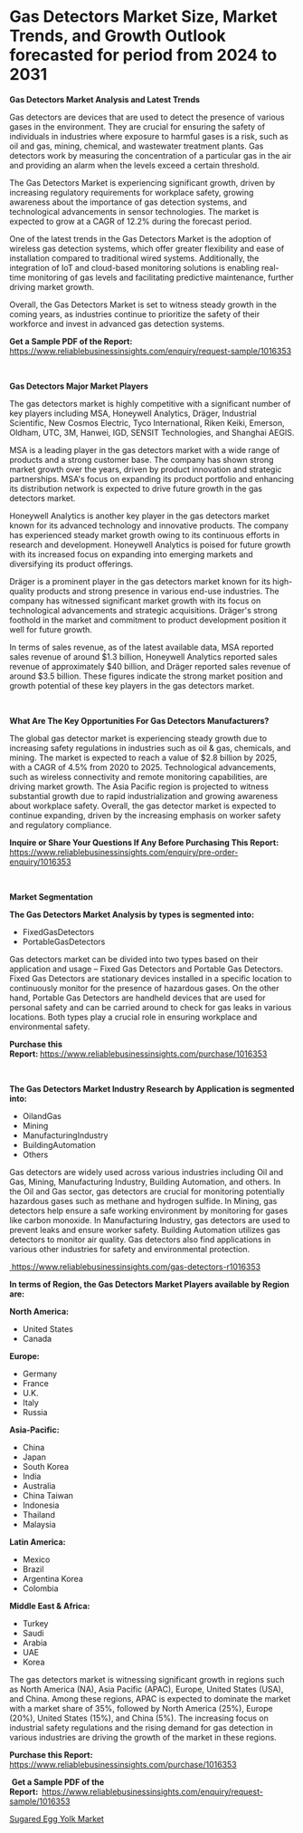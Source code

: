 <p><h1>Gas Detectors Market Size, Market Trends, and Growth Outlook forecasted for period from 2024 to 2031</h1></p><p><strong>Gas Detectors Market Analysis and Latest Trends</strong></p>
<p><p>Gas detectors are devices that are used to detect the presence of various gases in the environment. They are crucial for ensuring the safety of individuals in industries where exposure to harmful gases is a risk, such as oil and gas, mining, chemical, and wastewater treatment plants. Gas detectors work by measuring the concentration of a particular gas in the air and providing an alarm when the levels exceed a certain threshold.</p><p>The Gas Detectors Market is experiencing significant growth, driven by increasing regulatory requirements for workplace safety, growing awareness about the importance of gas detection systems, and technological advancements in sensor technologies. The market is expected to grow at a CAGR of 12.2% during the forecast period.</p><p>One of the latest trends in the Gas Detectors Market is the adoption of wireless gas detection systems, which offer greater flexibility and ease of installation compared to traditional wired systems. Additionally, the integration of IoT and cloud-based monitoring solutions is enabling real-time monitoring of gas levels and facilitating predictive maintenance, further driving market growth.</p><p>Overall, the Gas Detectors Market is set to witness steady growth in the coming years, as industries continue to prioritize the safety of their workforce and invest in advanced gas detection systems.</p></p>
<p><strong>Get a Sample PDF of the Report:&nbsp;</strong> <a href="https://www.reliablebusinessinsights.com/enquiry/request-sample/1016353">https://www.reliablebusinessinsights.com/enquiry/request-sample/1016353</a></p>
<p>&nbsp;</p>
<p><strong>Gas Detectors Major Market Players</strong></p>
<p><p>The gas detectors market is highly competitive with a significant number of key players including MSA, Honeywell Analytics, Dräger, Industrial Scientific, New Cosmos Electric, Tyco International, Riken Keiki, Emerson, Oldham, UTC, 3M, Hanwei, IGD, SENSIT Technologies, and Shanghai AEGIS.</p><p>MSA is a leading player in the gas detectors market with a wide range of products and a strong customer base. The company has shown strong market growth over the years, driven by product innovation and strategic partnerships. MSA's focus on expanding its product portfolio and enhancing its distribution network is expected to drive future growth in the gas detectors market.</p><p>Honeywell Analytics is another key player in the gas detectors market known for its advanced technology and innovative products. The company has experienced steady market growth owing to its continuous efforts in research and development. Honeywell Analytics is poised for future growth with its increased focus on expanding into emerging markets and diversifying its product offerings.</p><p>Dräger is a prominent player in the gas detectors market known for its high-quality products and strong presence in various end-use industries. The company has witnessed significant market growth with its focus on technological advancements and strategic acquisitions. Dräger's strong foothold in the market and commitment to product development position it well for future growth.</p><p>In terms of sales revenue, as of the latest available data, MSA reported sales revenue of around $1.3 billion, Honeywell Analytics reported sales revenue of approximately $40 billion, and Dräger reported sales revenue of around $3.5 billion. These figures indicate the strong market position and growth potential of these key players in the gas detectors market.</p></p>
<p>&nbsp;</p>
<p><strong>What Are The Key Opportunities For Gas Detectors Manufacturers?</strong></p>
<p><p>The global gas detector market is experiencing steady growth due to increasing safety regulations in industries such as oil & gas, chemicals, and mining. The market is expected to reach a value of $2.8 billion by 2025, with a CAGR of 4.5% from 2020 to 2025. Technological advancements, such as wireless connectivity and remote monitoring capabilities, are driving market growth. The Asia Pacific region is projected to witness substantial growth due to rapid industrialization and growing awareness about workplace safety. Overall, the gas detector market is expected to continue expanding, driven by the increasing emphasis on worker safety and regulatory compliance.</p></p>
<p><strong>Inquire or Share Your Questions If Any Before Purchasing This Report:</strong> <a href="https://www.reliablebusinessinsights.com/enquiry/pre-order-enquiry/1016353">https://www.reliablebusinessinsights.com/enquiry/pre-order-enquiry/1016353</a></p>
<p>&nbsp;</p>
<p><strong>Market Segmentation</strong></p>
<p><strong>The Gas Detectors Market Analysis by types is segmented into:</strong></p>
<p><ul><li>FixedGasDetectors</li><li>PortableGasDetectors</li></ul></p>
<p><p>Gas detectors market can be divided into two types based on their application and usage – Fixed Gas Detectors and Portable Gas Detectors. Fixed Gas Detectors are stationary devices installed in a specific location to continuously monitor for the presence of hazardous gases. On the other hand, Portable Gas Detectors are handheld devices that are used for personal safety and can be carried around to check for gas leaks in various locations. Both types play a crucial role in ensuring workplace and environmental safety.</p></p>
<p><strong>Purchase this Report:&nbsp;</strong><a href="https://www.reliablebusinessinsights.com/purchase/1016353">https://www.reliablebusinessinsights.com/purchase/1016353</a></p>
<p>&nbsp;</p>
<p><strong>The Gas Detectors Market Industry Research by Application is segmented into:</strong></p>
<p><ul><li>OilandGas</li><li>Mining</li><li>ManufacturingIndustry</li><li>BuildingAutomation</li><li>Others</li></ul></p>
<p><p>Gas detectors are widely used across various industries including Oil and Gas, Mining, Manufacturing Industry, Building Automation, and others. In the Oil and Gas sector, gas detectors are crucial for monitoring potentially hazardous gases such as methane and hydrogen sulfide. In Mining, gas detectors help ensure a safe working environment by monitoring for gases like carbon monoxide. In Manufacturing Industry, gas detectors are used to prevent leaks and ensure worker safety. Building Automation utilizes gas detectors to monitor air quality. Gas detectors also find applications in various other industries for safety and environmental protection.</p></p>
<p><a href="https://www.reliablebusinessinsights.com/gas-detectors-r1016353">&nbsp;https://www.reliablebusinessinsights.com/gas-detectors-r1016353</a></p>
<p><strong>In terms of Region, the Gas Detectors Market Players available by Region are:</strong></p>
<p>
    <p> <strong> North America: </strong>
        <ul>
            <li>United States</li>
            <li>Canada</li>
        </ul>
        </p> 
    <p> <strong> Europe: </strong>
        <ul>
            <li>Germany</li>
            <li>France</li>
            <li>U.K.</li>
            <li>Italy</li>
            <li>Russia</li>
        </ul>
        </p> 
    <p> <strong> Asia-Pacific: </strong>
        <ul>
            <li>China</li>
            <li>Japan</li>
            <li>South Korea</li>
            <li>India</li>
            <li>Australia</li>
            <li>China Taiwan</li>
            <li>Indonesia</li>
            <li>Thailand</li>
            <li>Malaysia</li>
        </ul>
        </p> 
    <p> <strong> Latin America: </strong>
        <ul>
            <li>Mexico</li>
            <li>Brazil</li>
            <li>Argentina Korea</li>
            <li>Colombia</li>
        </ul>
        </p> 
    <p> <strong> Middle East & Africa: </strong>
        <ul>
            <li>Turkey</li>
            <li>Saudi</li>
            <li>Arabia</li>
            <li>UAE</li>
            <li>Korea</li>
        </ul>
    </p>
    </p>
<p><p>The gas detectors market is witnessing significant growth in regions such as North America (NA), Asia Pacific (APAC), Europe, United States (USA), and China. Among these regions, APAC is expected to dominate the market with a market share of 35%, followed by North America (25%), Europe (20%), United States (15%), and China (5%). The increasing focus on industrial safety regulations and the rising demand for gas detection in various industries are driving the growth of the market in these regions.</p></p>
<p><strong>Purchase this Report: </strong><a href="https://www.reliablebusinessinsights.com/purchase/1016353">https://www.reliablebusinessinsights.com/purchase/1016353</a></p>
<p>&nbsp;<strong>Get a Sample PDF of the Report:&nbsp;&nbsp;</strong><a href="https://www.reliablebusinessinsights.com/enquiry/request-sample/1016353">https://www.reliablebusinessinsights.com/enquiry/request-sample/1016353</a></p>
<p><strong></strong></p>
<p><p><a href="https://github.com/zkngisync/Market-Research-Report-List-1/blob/main/sugared-egg-yolk-market.md">Sugared Egg Yolk Market</a></p></p>